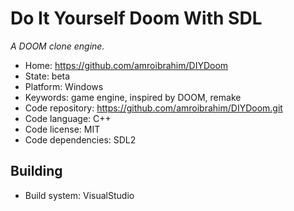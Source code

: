 # Do It Yourself Doom With SDL

_A DOOM clone engine._

- Home: https://github.com/amroibrahim/DIYDoom
- State: beta
- Platform: Windows
- Keywords: game engine, inspired by DOOM, remake
- Code repository: https://github.com/amroibrahim/DIYDoom.git
- Code language: C++
- Code license: MIT
- Code dependencies: SDL2

## Building

- Build system: VisualStudio
